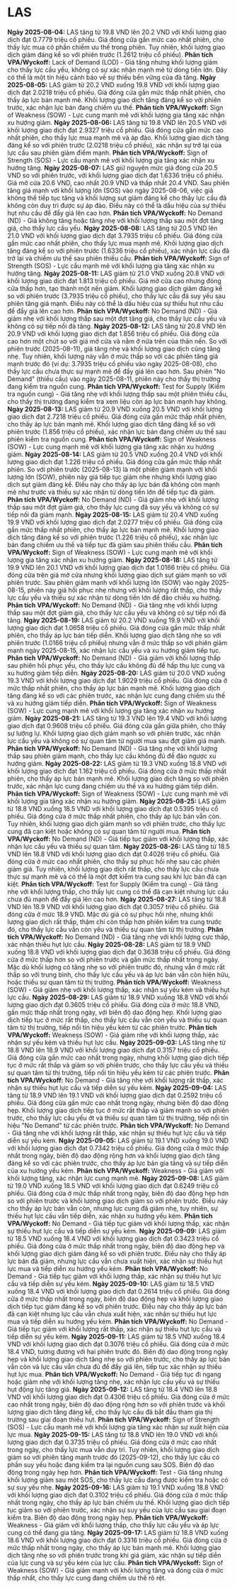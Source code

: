 # LAS

**Ngày 2025-08-04:** LAS tăng từ 19.8 VND lên 20.2 VND với khối lượng giao dịch đạt 0.7779 triệu cổ phiếu. Giá đóng cửa gần mức cao nhất phiên, cho thấy lực mua có phần chiếm ưu thế trong phiên. Tuy nhiên, khối lượng giao dịch giảm đáng kể so với phiên trước (1.2612 triệu cổ phiếu). **Phân tích VPA/Wyckoff:** Lack of Demand (LOD) - Giá tăng nhưng khối lượng giảm cho thấy lực cầu yếu, không có sự xác nhận mạnh mẽ từ dòng tiền lớn. Đây có thể là một tín hiệu cảnh báo về sự thiếu bền vững của đà tăng.
**Ngày 2025-08-05:** LAS giảm từ 20.2 VND xuống 19.8 VND với khối lượng giao dịch đạt 2.0218 triệu cổ phiếu. Giá đóng cửa gần mức thấp nhất phiên, cho thấy áp lực bán mạnh mẽ. Khối lượng giao dịch tăng đáng kể so với phiên trước, xác nhận lực bán đang chiếm ưu thế. **Phân tích VPA/Wyckoff:** Sign of Weakness (SOW) - Lực cung mạnh mẽ với khối lượng gia tăng xác nhận xu hướng giảm.
**Ngày 2025-08-06:** LAS tăng từ 19.8 VND lên 20.5 VND với khối lượng giao dịch đạt 2.9327 triệu cổ phiếu. Giá đóng cửa gần mức cao nhất phiên, cho thấy lực mua mạnh mẽ và áp đảo. Khối lượng giao dịch tăng đáng kể so với phiên trước (2.0218 triệu cổ phiếu), xác nhận sự trở lại của lực cầu sau phiên giảm điểm mạnh. **Phân tích VPA/Wyckoff:** Sign of Strength (SOS) - Lực cầu mạnh mẽ với khối lượng gia tăng xác nhận xu hướng tăng.
**Ngày 2025-08-07:** LAS giữ nguyên mức giá đóng cửa 20.5 VND so với phiên trước, với khối lượng giao dịch đạt 1.6336 triệu cổ phiếu. Giá mở cửa 20.6 VND, cao nhất 20.9 VND và thấp nhất 20.4 VND. Sau phiên tăng giá mạnh với khối lượng lớn (SOS) vào ngày 2025-08-06, việc giá không thể tiếp tục tăng và khối lượng sụt giảm đáng kể cho thấy lực cầu đã không còn duy trì được sự áp đảo. Điều này có thể là dấu hiệu của sự thiếu hụt nhu cầu để đẩy giá lên cao hơn. **Phân tích VPA/Wyckoff:** No Demand (ND) - Giá không tăng hoặc tăng nhẹ với khối lượng thấp sau một đợt tăng giá, cho thấy lực cầu yếu.
**Ngày 2025-08-08:** LAS tăng từ 20.5 VND lên 21.0 VND với khối lượng giao dịch đạt 3.7935 triệu cổ phiếu. Giá đóng cửa gần mức cao nhất phiên, cho thấy lực mua mạnh mẽ. Khối lượng giao dịch tăng đáng kể so với phiên trước (1.6336 triệu cổ phiếu), xác nhận lực cầu đã trở lại và chiếm ưu thế sau phiên thiếu cầu. **Phân tích VPA/Wyckoff:** Sign of Strength (SOS) - Lực cầu mạnh mẽ với khối lượng gia tăng xác nhận xu hướng tăng.
**Ngày 2025-08-11:** LAS giảm từ 21.0 VND xuống 20.8 VND với khối lượng giao dịch đạt 1.813 triệu cổ phiếu. Giá mở cửa cao nhưng đóng cửa thấp hơn, tạo thành một nến giảm. Khối lượng giao dịch giảm đáng kể so với phiên trước (3.7935 triệu cổ phiếu), cho thấy lực cầu đã suy yếu sau phiên tăng giá mạnh. Điều này có thể là dấu hiệu của sự thiếu hụt nhu cầu để đẩy giá lên cao hơn. **Phân tích VPA/Wyckoff:** No Demand (ND) - Giá giảm nhẹ với khối lượng thấp sau một đợt tăng giá, cho thấy lực cầu yếu và không có sự tiếp nối đà tăng.
**Ngày 2025-08-12:** LAS tăng từ 20.8 VND lên 20.9 VND với khối lượng giao dịch đạt 1.856 triệu cổ phiếu. Giá đóng cửa cao hơn một chút so với giá mở cửa và nằm ở nửa trên của thân nến. So với phiên trước (2025-08-11), giá tăng nhẹ và khối lượng giao dịch cũng tăng nhẹ. Tuy nhiên, khối lượng này vẫn ở mức thấp so với các phiên tăng giá mạnh trước đó (ví dụ: 3.7935 triệu cổ phiếu vào ngày 2025-08-08), cho thấy lực cầu chưa thực sự mạnh mẽ để đẩy giá lên cao hơn. Sau phiên "No Demand" (thiếu cầu) vào ngày 2025-08-11, phiên này cho thấy thị trường đang kiểm tra nguồn cung. **Phân tích VPA/Wyckoff:** Test for Supply (Kiểm tra nguồn cung) - Giá tăng nhẹ với khối lượng thấp sau một phiên thiếu cầu, cho thấy thị trường đang kiểm tra xem liệu còn áp lực bán mạnh hay không.
**Ngày 2025-08-13:** LAS giảm từ 20.9 VND xuống 20.5 VND với khối lượng giao dịch đạt 2.7218 triệu cổ phiếu. Giá đóng cửa gần mức thấp nhất phiên, cho thấy áp lực bán mạnh mẽ. Khối lượng giao dịch tăng đáng kể so với phiên trước (1.856 triệu cổ phiếu), xác nhận lực bán đang chiếm ưu thế sau phiên kiểm tra nguồn cung. **Phân tích VPA/Wyckoff:** Sign of Weakness (SOW) - Lực cung mạnh mẽ với khối lượng gia tăng xác nhận xu hướng giảm.
**Ngày 2025-08-14:** LAS giảm từ 20.5 VND xuống 20.4 VND với khối lượng giao dịch đạt 1.226 triệu cổ phiếu. Giá đóng cửa gần mức thấp nhất phiên. So với phiên trước (2025-08-13) là một phiên giảm mạnh với khối lượng lớn (SOW), phiên này giá tiếp tục giảm nhẹ nhưng khối lượng giao dịch sụt giảm đáng kể. Điều này cho thấy áp lực bán đã không còn mạnh mẽ như trước và thiếu sự xác nhận từ dòng tiền lớn để tiếp tục đà giảm. **Phân tích VPA/Wyckoff:** No Demand (ND) - Giá giảm nhẹ với khối lượng thấp sau một đợt giảm giá, cho thấy lực cung đã suy yếu và không có sự tiếp nối đà giảm mạnh.
**Ngày 2025-08-15:** LAS giảm từ 20.4 VND xuống 19.9 VND với khối lượng giao dịch đạt 2.0277 triệu cổ phiếu. Giá đóng cửa gần mức thấp nhất phiên, cho thấy áp lực bán mạnh mẽ. Khối lượng giao dịch tăng đáng kể so với phiên trước (1.226 triệu cổ phiếu), xác nhận lực bán đang chiếm ưu thế và tiếp tục đà giảm sau phiên thiếu cầu. **Phân tích VPA/Wyckoff:** Sign of Weakness (SOW) - Lực cung mạnh mẽ với khối lượng gia tăng xác nhận xu hướng giảm.
**Ngày 2025-08-18:** LAS tăng từ 19.9 VND lên 20.1 VND với khối lượng giao dịch đạt 1.0166 triệu cổ phiếu. Giá đóng cửa trên giá mở cửa nhưng khối lượng giao dịch sụt giảm mạnh so với phiên trước. Sau phiên giảm mạnh với khối lượng lớn (SOW) vào ngày 2025-08-15, phiên này giá hồi phục nhẹ nhưng với khối lượng rất thấp, cho thấy lực cầu yếu và thiếu sự xác nhận từ dòng tiền lớn để đảo chiều xu hướng. **Phân tích VPA/Wyckoff:** No Demand (ND) - Giá tăng nhẹ với khối lượng thấp sau một đợt giảm giá, cho thấy lực cầu yếu và không có sự tiếp nối đà tăng.
**Ngày 2025-08-19:** LAS giảm từ 20.2 VND xuống 19.9 VND với khối lượng giao dịch đạt 1.0658 triệu cổ phiếu. Giá đóng cửa gần mức thấp nhất phiên, cho thấy áp lực bán tiếp diễn. Khối lượng giao dịch tăng nhẹ so với phiên trước (1.0166 triệu cổ phiếu) nhưng vẫn ở mức thấp so với phiên giảm mạnh ngày 2025-08-15, xác nhận lực cầu yếu và xu hướng giảm tiếp tục. **Phân tích VPA/Wyckoff:** No Demand (ND) - Giá giảm với khối lượng thấp sau phiên hồi phục yếu, cho thấy lực cầu không đủ để hấp thụ lực cung và xu hướng giảm tiếp diễn.
**Ngày 2025-08-20:** LAS giảm từ 20.0 VND xuống 19.3 VND với khối lượng giao dịch đạt 1.9029 triệu cổ phiếu. Giá đóng cửa ở mức thấp nhất phiên, cho thấy áp lực bán mạnh mẽ. Khối lượng giao dịch tăng đáng kể so với các phiên trước, xác nhận lực cung đang chiếm ưu thế và xu hướng giảm tiếp diễn. **Phân tích VPA/Wyckoff:** Sign of Weakness (SOW) - Lực cung mạnh mẽ với khối lượng gia tăng xác nhận xu hướng giảm.
**Ngày 2025-08-21:** LAS tăng từ 19.3 VND lên 19.4 VND với khối lượng giao dịch đạt 0.9608 triệu cổ phiếu. Giá đóng cửa gần giữa phiên, cho thấy sự lưỡng lự. Khối lượng giao dịch giảm mạnh so với phiên trước, xác nhận lực cầu yếu và không có sự quan tâm từ người mua sau đợt giảm giá mạnh. **Phân tích VPA/Wyckoff:** No Demand (ND) - Giá tăng nhẹ với khối lượng thấp sau phiên giảm mạnh, cho thấy lực cầu không đủ để đảo ngược xu hướng giảm.
**Ngày 2025-08-22:** LAS giảm từ 19.3 VND xuống 18.8 VND với khối lượng giao dịch đạt 1.162 triệu cổ phiếu. Giá đóng cửa ở mức thấp nhất phiên, cho thấy áp lực bán mạnh mẽ. Khối lượng giao dịch tăng so với phiên trước, xác nhận lực cung đang chiếm ưu thế và xu hướng giảm tiếp diễn. **Phân tích VPA/Wyckoff:** Sign of Weakness (SOW) - Lực cung mạnh mẽ với khối lượng gia tăng xác nhận xu hướng giảm.
**Ngày 2025-08-25:** LAS giảm từ 18.8 VND xuống 18.5 VND với khối lượng giao dịch đạt 0.5395 triệu cổ phiếu. Giá đóng cửa ở mức thấp nhất phiên, cho thấy áp lực bán vẫn còn. Tuy nhiên, khối lượng giao dịch giảm mạnh so với phiên trước, cho thấy lực cung đã cạn kiệt hoặc không có sự quan tâm từ người mua. **Phân tích VPA/Wyckoff:** No Demand (ND) - Giá tiếp tục giảm với khối lượng thấp, xác nhận lực cầu yếu và thiếu sự quan tâm.
**Ngày 2025-08-26:** LAS tăng từ 18.5 VND lên 18.8 VND với khối lượng giao dịch đạt 0.4026 triệu cổ phiếu. Giá đóng cửa ở mức cao nhất phiên, cho thấy sự phục hồi nhẹ sau các phiên giảm giá. Tuy nhiên, khối lượng giao dịch rất thấp, cho thấy lực cầu chưa thực sự mạnh mẽ và có thể là một đợt kiểm tra cung sau khi lực bán đã cạn kiệt. **Phân tích VPA/Wyckoff:** Test for Supply (Kiểm tra cung) - Giá tăng nhẹ với khối lượng thấp, cho thấy lực cung có thể đã cạn kiệt nhưng lực cầu chưa đủ mạnh để đẩy giá lên cao hơn.
**Ngày 2025-08-27:** LAS tăng từ 18.8 VND lên 18.9 VND với khối lượng giao dịch đạt 0.3057 triệu cổ phiếu. Giá đóng cửa ở mức 18.9 VND. Mặc dù giá có sự phục hồi nhẹ, nhưng khối lượng giao dịch rất thấp, thậm chí còn thấp hơn phiên kiểm tra cung trước đó, cho thấy lực cầu vẫn còn yếu và thiếu sự quan tâm từ thị trường. **Phân tích VPA/Wyckoff:** No Demand (ND) - Giá tăng nhẹ với khối lượng cực thấp, xác nhận thiếu hụt lực cầu.
**Ngày 2025-08-28:** LAS giảm từ 18.9 VND xuống 18.8 VND với khối lượng giao dịch đạt 0.3638 triệu cổ phiếu. Giá đóng cửa ở mức thấp hơn so với phiên trước và gần mức thấp nhất trong ngày. Mặc dù khối lượng có tăng nhẹ so với phiên trước đó, nhưng vẫn ở mức rất thấp so với trung bình, cho thấy lực cầu yếu và áp lực bán vẫn còn hiện hữu, hoặc thiếu sự quan tâm từ thị trường. **Phân tích VPA/Wyckoff:** Weakness (SOW) - Giá giảm nhẹ với khối lượng thấp, xác nhận sự yếu kém và thiếu hụt lực cầu.
**Ngày 2025-08-29:** LAS giảm từ 18.9 VND xuống 18.8 VND với khối lượng giao dịch đạt 0.3605 triệu cổ phiếu. Giá đóng cửa ở mức 18.8 VND, gần mức thấp nhất trong ngày, với biên độ dao động hẹp. Khối lượng giao dịch tiếp tục ở mức rất thấp, cho thấy lực cầu vẫn còn yếu và thiếu sự quan tâm từ thị trường, tiếp nối tín hiệu yếu kém từ các phiên trước. **Phân tích VPA/Wyckoff:** Weakness (SOW) - Giá giảm nhẹ với khối lượng thấp, xác nhận sự yếu kém và thiếu hụt lực cầu.
**Ngày 2025-09-03:** LAS tăng nhẹ từ 18.8 VND lên 18.9 VND với khối lượng giao dịch đạt 0.3157 triệu cổ phiếu. Giá đóng cửa gần mức cao nhất trong ngày, nhưng khối lượng giao dịch tiếp tục ở mức rất thấp và giảm so với phiên trước, cho thấy lực cầu yếu và thiếu sự quan tâm từ thị trường, tiếp nối tín hiệu yếu kém từ các phiên trước. **Phân tích VPA/Wyckoff:** No Demand - Giá tăng nhẹ với khối lượng rất thấp, xác nhận sự thiếu hụt lực cầu và tiếp diễn sự yếu kém.
**Ngày 2025-09-04:** LAS tăng từ 18.9 VND lên 19.1 VND với khối lượng giao dịch đạt 0.2592 triệu cổ phiếu. Giá đóng cửa gần mức cao nhất trong ngày, nhưng biên độ dao động hẹp. Khối lượng giao dịch tiếp tục ở mức rất thấp và giảm mạnh so với phiên trước, cho thấy lực cầu yếu ớt và thiếu sự quan tâm từ thị trường, tiếp nối tín hiệu "No Demand" từ các phiên trước. **Phân tích VPA/Wyckoff:** No Demand - Giá tăng nhẹ với khối lượng rất thấp, xác nhận sự thiếu hụt lực cầu và tiếp diễn sự yếu kém.
**Ngày 2025-09-05:** LAS giảm từ 19.1 VND xuống 19.0 VND với khối lượng giao dịch đạt 0.7342 triệu cổ phiếu. Giá đóng cửa ở mức thấp nhất trong ngày, biên độ dao động rộng hơn và khối lượng giao dịch tăng đáng kể so với các phiên trước, cho thấy áp lực bán gia tăng và sự tiếp diễn của xu hướng yếu kém. **Phân tích VPA/Wyckoff:** Weakness - Giá giảm với khối lượng tăng, xác nhận lực cung mạnh mẽ.
**Ngày 2025-09-08:** LAS giảm từ 19.0 VND xuống 18.5 VND với khối lượng giao dịch đạt 0.6249 triệu cổ phiếu. Giá đóng cửa ở mức thấp nhất trong ngày, biên độ dao động hẹp hơn so với phiên trước và khối lượng giao dịch giảm so với phiên trước. Điều này cho thấy áp lực bán vẫn còn, nhưng lực cung đã giảm nhẹ, tuy nhiên, sự thiếu hụt lực cầu vẫn tiếp diễn, xác nhận xu hướng yếu kém. **Phân tích VPA/Wyckoff:** No Demand - Giá tiếp tục giảm với khối lượng thấp, xác nhận sự thiếu hụt lực cầu và tiếp diễn sự yếu kém.
**Ngày 2025-09-09:** LAS giảm từ 18.5 VND xuống 18.4 VND với khối lượng giao dịch đạt 0.3423 triệu cổ phiếu. Giá đóng cửa ở mức thấp nhất trong ngày, biên độ dao động hẹp và khối lượng giao dịch giảm đáng kể so với phiên trước. Điều này cho thấy áp lực bán đã giảm, nhưng lực cầu vẫn chưa xuất hiện, xác nhận sự thiếu hụt lực mua và tiếp diễn xu hướng yếu kém. **Phân tích VPA/Wyckoff:** No Demand - Giá tiếp tục giảm với khối lượng thấp, xác nhận sự thiếu hụt lực cầu và tiếp diễn sự yếu kém.
**Ngày 2025-09-10:** LAS giảm từ 18.5 VND xuống 18.4 VND với khối lượng giao dịch đạt 0.2614 triệu cổ phiếu. Giá đóng cửa ở mức thấp nhất trong ngày, biên độ dao động hẹp và khối lượng giao dịch tiếp tục giảm đáng kể so với phiên trước. Điều này cho thấy áp lực bán đã cạn kiệt nhưng lực cầu vẫn chưa xuất hiện, xác nhận sự thiếu hụt lực mua và tiếp diễn xu hướng yếu kém. **Phân tích VPA/Wyckoff:** No Demand - Giá tiếp tục giảm với khối lượng rất thấp, xác nhận sự thiếu hụt lực cầu và tiếp diễn sự yếu kém.
**Ngày 2025-09-11:** LAS giảm từ 18.5 VND xuống 18.4 VND với khối lượng giao dịch đạt 0.3076 triệu cổ phiếu. Giá đóng cửa ở mức 18.4 VND, tương đương với hai phiên trước đó. Biên độ dao động trong ngày hẹp và khối lượng giao dịch tăng nhẹ so với phiên trước, cho thấy áp lực bán vẫn còn và lực cầu vẫn chưa đủ để đẩy giá lên, tiếp tục xác nhận sự thiếu hụt lực mua. **Phân tích VPA/Wyckoff:** No Demand - Giá tiếp tục đi ngang hoặc giảm nhẹ với khối lượng tăng nhẹ, xác nhận lực cầu yếu và sự thiếu hụt động lực tăng giá.
**Ngày 2025-09-12:** LAS tăng từ 18.4 VND lên 18.8 VND với khối lượng giao dịch đạt 0.4306 triệu cổ phiếu. Giá đóng cửa ở mức cao nhất trong ngày, biên độ dao động rộng hơn so với phiên trước và khối lượng giao dịch tăng đáng kể, cho thấy lực cầu đã bắt đầu tham gia thị trường sau giai đoạn thiếu hụt. **Phân tích VPA/Wyckoff:** Sign of Strength (SOS) - Lực cầu mạnh mẽ với khối lượng gia tăng xác nhận sự xuất hiện của lực mua.
**Ngày 2025-09-15:** LAS tăng từ 18.8 VND lên 19.0 VND với khối lượng giao dịch đạt 0.3735 triệu cổ phiếu. Giá đóng cửa ở mức cao nhất trong ngày, cho thấy lực mua vẫn duy trì. Tuy nhiên, khối lượng giao dịch giảm so với phiên tăng mạnh trước đó (2025-09-12), cho thấy lực cầu có phần suy yếu hoặc đang kiểm tra lại nguồn cung sau SOS. Biên độ dao động trong ngày hẹp hơn. **Phân tích VPA/Wyckoff:** Test - Giá tăng nhưng khối lượng giảm sau một SOS, cho thấy lực cầu đang được kiểm tra hoặc có sự suy yếu nhẹ.
**Ngày 2025-09-16:** LAS giảm từ 19.1 VND xuống 18.8 VND với khối lượng giao dịch đạt 0.3102 triệu cổ phiếu. Giá đóng cửa ở mức thấp nhất trong ngày, cho thấy áp lực bán chiếm ưu thế. Khối lượng giao dịch tiếp tục giảm so với phiên trước, xác nhận sự suy yếu của lực cầu sau giai đoạn kiểm tra. Biên độ dao động trong ngày hẹp. **Phân tích VPA/Wyckoff:** Weakness - Giá giảm với khối lượng thấp, cho thấy lực cầu yếu và áp lực cung có thể đang gia tăng.
**Ngày 2025-09-17:** LAS giảm từ 18.8 VND xuống 18.6 VND với khối lượng giao dịch đạt 0.3316 triệu cổ phiếu. Giá đóng cửa ở mức thấp nhất trong ngày, cho thấy áp lực bán mạnh mẽ. Khối lượng giao dịch tăng nhẹ so với phiên trước trong khi giá giảm, xác nhận sự tiếp diễn của lực cung và sự yếu kém của lực cầu. **Phân tích VPA/Wyckoff:** Sign of Weakness (SOW) - Giá giảm mạnh với khối lượng tăng và đóng cửa ở mức thấp nhất, cho thấy lực cung đang chiếm ưu thế rõ rệt.
